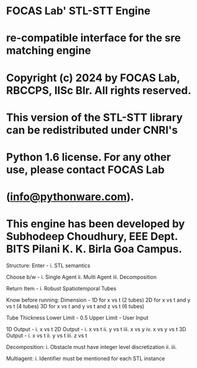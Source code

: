 #
# FOCAS Lab' STL-STT Engine
#
# re-compatible interface for the sre matching engine
#
# Copyright (c) 2024 by FOCAS Lab, RBCCPS, IISc Blr.  All rights reserved.
#
# This version of the STL-STT library can be redistributed under CNRI's
# Python 1.6 license.  For any other use, please contact FOCAS Lab 
# (info@pythonware.com).
#
# This engine has been developed by Subhodeep Choudhury, EEE Dept. BITS Pilani K. K. Birla Goa Campus.

Structure:
Enter - i. STL semantics

Choose b/w - i. Single Agent
            ii. Multi Agent
           iii. Decomposition

Return Item - i. Robust Spatiotemporal Tubes

Know before running:
Dimension - 1D for x vs t                       (2 tubes)
            2D for x vs t and y vs t            (4 tubes)
            3D for x vs t and y vs t and z vs t (6 tubes)

Tube Thickness Lower Limit - 0.5
               Upper Limit - User Input

1D Output - i. x vs t
2D Output - i. x vs t
           ii. y vs t
          iii. x vs y
           iv. x vs y vs t
3D Output - i. x vs t
           ii. y vs t
          iii. z vs t

Decomposition:
              i. Obstacle must have integer level discretization
             ii. 
            iii. 

Multiagent:
              i. Identifier must be mentioned for each STL instance